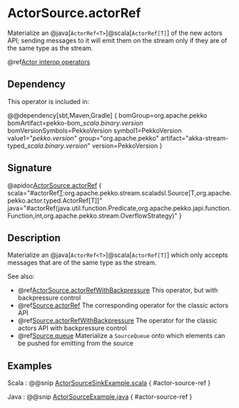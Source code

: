# ActorSource.actorRef

Materialize an @java[`ActorRef<T>`]@scala[`ActorRef[T]`] of the new actors API; sending messages to it will emit them on the stream only if they are of the same type as the stream.

@ref[Actor interop operators](../index.md#actor-interop-operators)

## Dependency

This operator is included in:

@@dependency[sbt,Maven,Gradle] {
  bomGroup=org.apache.pekko bomArtifact=pekko-bom_$scala.binary.version$ bomVersionSymbols=PekkoVersion
  symbol1=PekkoVersion
  value1="$pekko.version$"
  group="org.apache.pekko"
  artifact="akka-stream-typed_$scala.binary.version$"
  version=PekkoVersion
}

## Signature

@apidoc[ActorSource.actorRef](ActorSource$) { scala="#actorRef[T](completionMatcher:PartialFunction[T,Unit],failureMatcher:PartialFunction[T,Throwable],bufferSize:Int,overflowStrategy:org.apache.pekko.stream.OverflowStrategy):org.apache.pekko.stream.scaladsl.Source[T,org.apache.pekko.actor.typed.ActorRef[T]]" java="#actorRef(java.util.function.Predicate,org.apache.pekko.japi.function.Function,int,org.apache.pekko.stream.OverflowStrategy)" }

## Description

Materialize an @java[`ActorRef<T>`]@scala[`ActorRef[T]`] which only accepts messages that are of the same type as the stream.

See also:

* @ref[ActorSource.actorRefWithBackpressure](actorRefWithBackpressure.md) This operator, but with backpressure control
* @ref[Source.actorRef](../Source/actorRef.md) The corresponding operator for the classic actors API
* @ref[Source.actorRefWithBackpressure](../Source/actorRefWithBackpressure.md) The operator for the classic actors API with backpressure control
* @ref[Source.queue](../Source/queue.md) Materialize a `SourceQueue` onto which elements can be pushed for emitting from the source

## Examples

Scala
:  @@snip [ActorSourceSinkExample.scala](/stream-typed/src/test/scala/docs/org/apache/pekko/stream/typed/ActorSourceSinkExample.scala) { #actor-source-ref }

Java
:  @@snip [ActorSourceExample.java](/stream-typed/src/test/java/docs/org/apache/pekko/stream/typed/ActorSourceExample.java) { #actor-source-ref }

